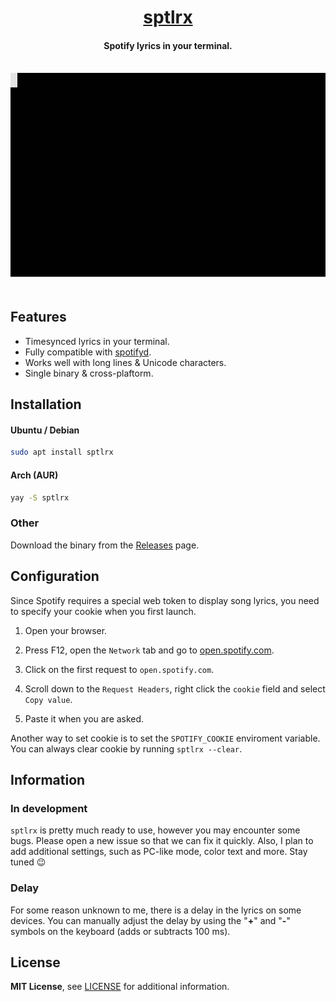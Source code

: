 <div align="center">

<h1><a href="https://github.com/raitonoberu/sptlrx">sptlrx</a></h1>
<h4>Spotify lyrics in your terminal.</h4>

<br/>

<img src="./demo.svg"/>

</div>
<br/>

## Features

- Timesynced lyrics in your terminal.
- Fully compatible with [spotifyd](https://github.com/Spotifyd/spotifyd).
- Works well with long lines & Unicode characters.
- Single binary & cross-plaftorm.

## Installation

#### Ubuntu / Debian

```sh
sudo apt install sptlrx
```

#### Arch (AUR)

```sh
yay -S sptlrx
```

### Other

Download the binary from the [Releases](https://github.com/raitonoberu/sptlrx/releases) page.

## Configuration

Since Spotify requires a special web token to display song lyrics, you need to specify your cookie when you first launch.

1. Open your browser.

2. Press F12, open the `Network` tab and go to [open.spotify.com](https://open.spotify.com/).

3. Click on the first request to `open.spotify.com`.

4. Scroll down to the `Request Headers`, right click the `cookie` field and select `Copy value`.

5. Paste it when you are asked.

Another way to set cookie is to set the `SPOTIFY_COOKIE` enviroment variable. You can always clear cookie by running `sptlrx --clear`.

## Information

### In development

`sptlrx` is pretty much ready to use, however you may encounter some bugs. Please open a new issue so that we can fix it quickly. Also, I plan to add additional settings, such as PC-like mode, color text and more. Stay tuned 😉

### Delay

For some reason unknown to me, there is a delay in the lyrics on some devices. You can manually adjust the delay by using the "**+**" and "**-**" symbols on the keyboard (adds or subtracts 100 ms).

## License

**MIT License**, see [LICENSE](./LICENSE) for additional information.
